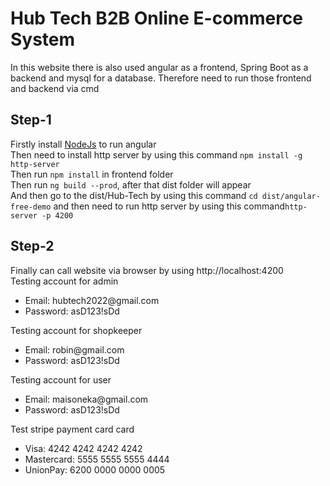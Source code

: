 # Hub Tech B2B Online E-commerce System

In this website there is also used angular as a frontend, Spring Boot as a backend and mysql for a database.
Therefore need to run those frontend and backend via cmd <br>

## Step-1
Firstly install [NodeJs](https://nodejs.org/en/download/) to run angular <br>
Then need to install http server by using this command `npm install -g http-server` <br>
Then run `npm install` in frontend folder <br>
Then run `ng build --prod`, after that dist folder will appear<br>
And then go to the dist/Hub-Tech by using this command `cd dist/angular-free-demo` 
and then need to run http server by using this command`http-server -p 4200`

## Step-2
Finally can call website via browser by using http://localhost:4200 <br>
Testing account for admin
<ul>
<li>Email:  hubtech2022@gmail.com</li>
<li>Password: asD123!sDd</li>
</ul>

Testing account for shopkeeper
<ul>
<li>Email:  robin@gmail.com</li>
<li>Password: asD123!sDd</li>
</ul>

Testing account for user
<ul>
<li>Email:  maisoneka@gmail.com</li>
<li>Password: asD123!sDd</li>
</ul>

Test stripe payment card card
<ul>
<li>Visa: 4242 4242 4242 4242</li>
<li>Mastercard: 5555 5555 5555 4444</li>
<li>UnionPay: 6200 0000 0000 0005</li>
</ul>
